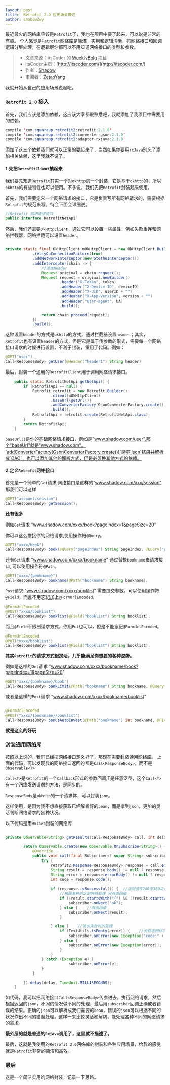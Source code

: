 ```yaml
---
layout: post
title:  Retrofit 2.0 应用场景概述
author: shaDowZwy
---
```


最近最火的网络库应该是`Retrofit`了，我也在项目中耍了起来，可以说是非常的有趣。
个人感觉是`Retrofit`网络库是简洁，实用和逻辑清晰，将网络接口和回调逻辑分层处理，在逻辑层你都可以不用知道网络接口的类型和参数。


>- 文章来源：itsCoder 的 [WeeklyBolg](https://github.com/itsCoder/weeklyblog) 项目
>- itsCoder主页：[http://itscoder.com/](http://itscoder.com/)
>- 作者：[Shadow]( https://github.com/shaDowZwy )
>- 审阅者：[ZetaoYang](https://github.com/ZetaoYang)

我就开始从自己的应用场景说起吧。


### **`Retrofit 2.0` 接入**
首先，我们应该是添加依赖，这应该大家都很熟悉吧，我就添加了我项目中需要用的依赖。

```java
compile 'com.squareup.retrofit2:retrofit:2.1.0'
compile 'com.squareup.retrofit2:converter-gson:2.1.0'
compile 'com.squareup.retrofit2:adapter-rxjava:2.1.0'
```
添加了这三个依赖我们就可以正常的耍起来了，当然如果你要用`rxJava`别忘了添加相关依赖，这里我就不说了。

#### **1.先把`RetrofitClient`搞起来**
我们要先知道`Retrofit`其实一个对`okhttp`的一个封装，它是基于`okhttp`的，所以`okhttp`的有些特性也可以使用。不多说，我们先把`Retrofit`封装起来使用。


首先，我们需要定义一个网络请求的接口，它是负责写所有网络请求的，需要根据`Retrofit`的规范来写，待会下面会详细说。


```java
//Retrofit 网络请求接口
public interface RetrofitNetApi 
```

然后，我们还需要`OkHttpClient`，通过它可以设置一些属性，例如失败重连和网络拦截器，网络拦截可以设置`header`。

```java

private static final OkHttpClient mOkHttpClient = new OkHttpClient.Builder()
            .retryOnConnectionFailure(true)
            .addNetworkInterceptor(new StethoInterceptor())
            .addInterceptor(chain -> {
                //添加header
                Request original = chain.request();
                Request request = original.newBuilder()
                        .header("X-Token", token)
                        .addHeader("X-Device-ID", deviceID)
                        .addHeader("X-UID", userID + "")
                        .addHeader("X-App-Version", version + "")
                        .addHeader("user-agent", UA)
                        .build();

                return chain.proceed(request);
            })
            .build();

```
这种设置`header`的方式是`okhttp`的方式，通过拦截器设置`header`；其实，`Retrofit`也有设置`header`的方式，但是它是属于传参数的形式，需要每一个网络接口请求的时候进行设置，不利于封装，重用了代码。例如：

```java
@GET("user")
Call<ResponseBody> getUser(@Header("header1") String header)
```

最后，封装一个通用的`RetrofitClient`用于调用网络请求接口。

```java
    public static RetrofitNetApi getNetApi() {
        if (RetrofitApi == null) {
            Retrofit retrofit = new Retrofit.Builder()
                    .client(mOkHttpClient)
                    .baseUrl(getUrl())
                    .addConverterFactory(GsonConverterFactory.create())
                    .build();
            RetrofitApi = retrofit.create(RetrofitNetApi.class);
        }
        return RetrofitApi;
    }
```

`baseUrl()`是你的基础网络请求接口，例如是"www.shadow.com/user",那个"baseUrl"就是"www.shadow.com"。`addConverterFactory(GsonConverterFactory.create())`是吧`json`结果并解析成`DAO`，也可以添加其他的解析方式，但是必须换其他方式的依赖。


#### **2.定义`Retrofit`网络接口**

首先是一个简单的`Get`请求
网络接口是这样的”www.shadow.com/xxx/session“
那我们可以这样

```java
@GET("account/session")
Call<ResponseBody> getSession();
```

**还有很多**

例如`Get`请求 "www.shadow.com/xxxx/book?pageIndex=1&pageSize=20"


你可以这么拼接你的网络请求,使用操作符`@Query`。

```java
@GET("xxxx/book")
Call<ResponseBody> book(@Query("pageIndex") String pageIndex, @Query("pageSize") String pageSize);

```



还有`Get`请求 "www.shadow.com/xxxx/bookname" 通过替换`bookname`来请求接口,
可以使用操作符`@Path`。

```java
@GET("xxxx/{bookname}")
Call<ResponseBody> bookname(@Path("bookname") String bookname);
```




`Post`请求 "www.shadow.com/xxxx/booklist" 需要提交参数，可以使用操作符`@Field`，而且不用忘记加上`@FormUrlEncoded`.

```java
@FormUrlEncoded
@POST("xxxx/booklist")
Call<ResponseBody> booklist(@Field("booklist") String booklist);
```

而且`@Field`不限制请求方式，你用`Put`也可以，但是不能忘记`@FormUrlEncoded`。

```java
@FormUrlEncoded
@PUT("xxxx/booklist")
Call<ResponseBody> booklist(@Field("booklist") String booklist);
```

**其实`Retrofit`的请求方式很灵活，几乎能满足你想要的各种姿势。**

例如是这样的`Get`请求 
"www.shadow.com/xxxx/bookname/book?pageIndex=1&pageSize=20"

```java
@GET("xxxx/{bookname}/book")
Call<ResponseBody> bankLimit(@Path("bookname") String bookname, @Query("pageIndex") String pageIndex,@Query("pageSize") String pageSize);
```

或者是这样的`Post`请求
"www.shadow.com/xxxx/bookname/booklist"

```java

@FormUrlEncoded
@POST("xxxx/{bookname}/booklist")
Call<ResponseBody> bonusAutoInvest(@Path("bookname") int bookname, @Field("booklist") boolean booklist);

```

**就是这么的好玩**



### **封装通用网络库**

按照以上说的，我们已经把网络接口定义好了，那现在需要封装通用网络库。
上面的代码，可以发现我的网络接口返回的都是`Call<ResponseBody>`，而不是`Observable<T>`

`Call<T>`是`Retrofit`的一个`Callback`形式的参数回调,T是任意泛型，这个`Call<T>`有一个网络发送请求的方法，是同步的。

`ResponseBody`是`okhttp`的一个请求体，可以封装`json`。

这样使用，是因为我不想直接获取已经解析好的`bean`，而是拿到`json`，更加的灵活判断网络请求的各种状况。

以下代码是用`RxJava`封装的网络库

```java

private Observable<String> getResults(Call<ResponseBody> call, int delay) {

        return Observable.create(new Observable.OnSubscribe<String>() {
            @Override
            public void call(final Subscriber<? super String> subscriber) {
                try {
                    retrofit2.Response<ResponseBody> response = call.execute();
                    String result = response.body() != null ? response.body().string() : "";
                    String error = response.errorBody() != null ? response.errorBody().string() : "";
                    int code = response.code();
                   
                    if (response.isSuccessful()) {  //返回值在200至300之间表示返回成功
                        //根据某种约定的特殊处理 没有返回值
                        if (!result.startsWith("{") && (!result.startsWith("[")) || code == 204 || result.equals("{}"){ 
                            subscriber.onNext("ok");
                        } else {    //有返回值
                            subscriber.onNext(result);
                        }

                    } else {    //请求失败时的处理
                        if (TextUtils.isEmpty(error)) {    //没有返回标准的报错信息
                            subscriber.onError(new Exception("code:" + code));
                        } else {
                            subscriber.onError(new Exception(error));
                        }
                    }
                } catch (Exception e) {
                            subscriber.onError(e);
                }
            }

        }).delay(delay, TimeUnit.MILLISECONDS);
    }


```

如代码，我可以把网络接口`Call<ResponseBody>`传参进去，执行网络请求，然后根据返回的`json`，不同的情况做不同的处理，最后用`subscriber`回调正确或者错误的结果。正确的`json`可以解析成我们需要的`bean`，错误的`json`可以根据不同的状况作出不同的错误处理，这样一来比较灵活和解耦，能处理各种不同的网络请求的需求。

**最外层的就是普通的`Rxjava`调用了，这里就不描述了。**



最后，这就是我使用的`Retrofit 2.0`网络库的封装和各种应用场景，给我的感觉就是`Retrofit`非常的简洁和高效。





### **最后** 



这是一个简洁实用的网络封装，记录一下思路。

